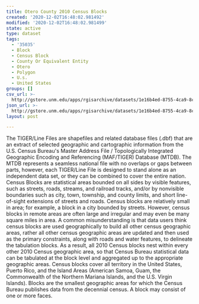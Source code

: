 ```yaml
---
title: Otero County 2010 Census Blocks
created: '2020-12-02T16:48:02.981492'
modified: '2020-12-02T16:48:02.981499'
state: active
type: dataset
tags:
  - '35035'
  - Block
  - Census Block
  - County Or Equivalent Entity
  - Otero
  - Polygon
  - U.s.
  - United States
groups: []
csv_url: >-
  http://gstore.unm.edu/apps/rgisarchive/datasets/1e16b4ed-8755-4ca9-8cb0-564a81cb1584/tl_2010_35035_tabblock10.derived.csv
json_url: >-
  http://gstore.unm.edu/apps/rgisarchive/datasets/1e16b4ed-8755-4ca9-8cb0-564a81cb1584/tl_2010_35035_tabblock10.derived.json
layout: post

---
```

The TIGER/Line Files are shapefiles and related database files (.dbf) that are an extract of selected geographic and cartographic information from the U.S. Census Bureau's Master Address File / Topologically Integrated Geographic Encoding and Referencing (MAF/TIGER) Database (MTDB).  The MTDB represents a seamless national file with no overlaps or gaps between parts, however, each TIGER/Line File is designed to stand alone as an independent data set, or they can be combined to cover the entire nation.  Census Blocks are statistical areas bounded on all sides by visible features, such as streets, roads, streams, and railroad tracks, and/or by nonvisible boundaries such as city, town, township, and county limits, and short line-of-sight extensions of streets and roads.  Census blocks are relatively small in area; for example, a block in a city bounded by streets.  However, census blocks in remote areas are often large and irregular and may even be many square miles in area.  A common misunderstanding is that data users think census blocks are used geographically to build all other census geographic areas, rather all other census geographic areas are updated and then used as the primary constraints, along with roads and water features, to delineate the tabulation blocks.  As a result, all 2010 Census blocks nest within every other 2010 Census geographic area, so that Census Bureau statistical data can be tabulated at the block level and aggregated up to the appropriate geographic areas.  Census blocks cover all territory in the United States, Puerto Rico, and the Island Areas (American Samoa, Guam, the Commonwealth of the Northern Mariana Islands, and the U.S. Virgin Islands).  Blocks are the smallest geographic areas for which the Census Bureau publishes data from the decennial census.  A block may consist of one or more faces.  

